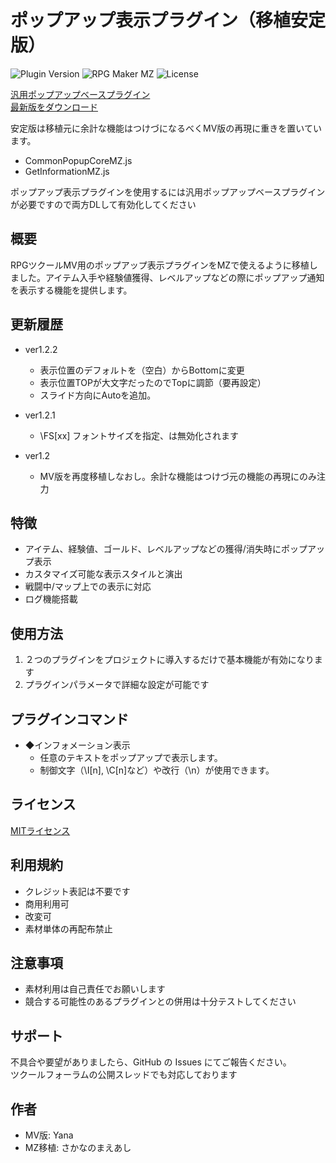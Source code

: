 # ポップアップ表示プラグイン（移植安定版）

![Plugin Version](https://img.shields.io/badge/version-1.2.2-blue)
![RPG Maker MZ](https://img.shields.io/badge/RPG%20Maker-MZ-green)
![License](https://img.shields.io/badge/license-MIT-brightgreen)


[汎用ポップアップベースプラグイン](https://raw.githubusercontent.com/fishs075/MZ/refs/heads/main/CommonPopupCoreMZ.js)<br>
[最新版をダウンロード](https://raw.githubusercontent.com/fishs075/MZ/refs/heads/main/GetInformationMZ.js)<br>

安定版は移植元に余計な機能はつけづになるべくMV版の再現に重きを置いています。

 - CommonPopupCoreMZ.js
 - GetInformationMZ.js

ポップアップ表示プラグインを使用するには汎用ポップアップベースプラグインが必要ですので両方DLして有効化してください


## 概要
RPGツクールMV用のポップアップ表示プラグインをMZで使えるように移植しました。アイテム入手や経験値獲得、レベルアップなどの際にポップアップ通知を表示する機能を提供します。

## 更新履歴
 - ver1.2.2
     - 表示位置のデフォルトを（空白）からBottomに変更
     - 表示位置TOPが大文字だったのでTopに調節（要再設定）
     - スライド方向にAutoを追加。

 - ver1.2.1
     - \FS[xx] フォントサイズを指定、は無効化されます

 - ver1.2
     - MV版を再度移植しなおし。余計な機能はつけづ元の機能の再現にのみ注力



## 特徴
- アイテム、経験値、ゴールド、レベルアップなどの獲得/消失時にポップアップ表示
- カスタマイズ可能な表示スタイルと演出
- 戦闘中/マップ上での表示に対応
- ログ機能搭載


## 使用方法
1. ２つのプラグインをプロジェクトに導入するだけで基本機能が有効になります
2. プラグインパラメータで詳細な設定が可能です


## プラグインコマンド
  - ◆インフォメーション表示
     - 任意のテキストをポップアップで表示します。
     - 制御文字（\I[n], \C[n]など）や改行（\n）が使用できます。


## ライセンス
[MITライセンス](http://opensource.org/licenses/mit-license.php)

## 利用規約

-   クレジット表記は不要です
-   商用利用可
-   改変可
-   素材単体の再配布禁止


## 注意事項
- 素材利用は自己責任でお願いします
- 競合する可能性のあるプラグインとの併用は十分テストしてください

## サポート

不具合や要望がありましたら、GitHub の Issues にてご報告ください。<br>
ツクールフォーラムの公開スレッドでも対応しております

## 作者
- MV版: Yana
- MZ移植: さかなのまえあし
